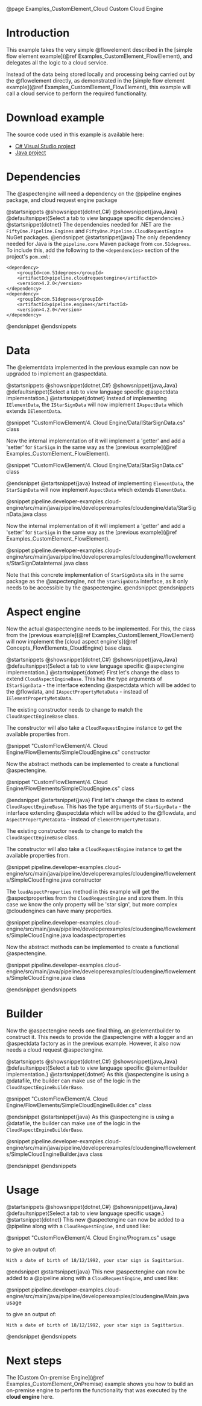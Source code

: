 @page Examples_CustomElement_Cloud Custom Cloud Engine

# Introduction

This example takes the very simple @flowelement described in the
[simple flow element example](@ref Examples_CustomElement_FlowElement),
and delegates all the logic to a cloud service.

Instead of the data being stored locally and processing being carried out by the @flowelement
directly, as demonstrated in the [simple flow element example](@ref Examples_CustomElement_FlowElement),
this example will call a cloud service to perform the required functionality.

# Download example

The source code used in this example is available here:
- [C# Visual Studio project](https://github.com/51Degrees/pipeline-dotnet/tree/master/Examples/CustomFlowElement/4.%20Cloud%20Engine)
- [Java project](https://github.com/51Degrees/pipeline-java/tree/master/examples/pipeline.developer-examples.cloud-engine)

# Dependencies

The @aspectengine will need a dependency on the @pipeline engines package, and cloud request engine package

@startsnippets
@showsnippet{dotnet,C#}
@showsnippet{java,Java}
@defaultsnippet{Select a tab to view language specific dependencies.}
@startsnippet{dotnet}
The dependencies needed for .NET are the `FiftyOne.Pipeline.Engines` and
`FiftyOne.Pipeline.CloudRequestEngine` NuGet packages.
@endsnippet
@startsnippet{java}
The only dependency needed for Java is the `pipeline.core` Maven package from `com.51degrees`.
To include this, add the following to the `<dependencies>` section of the project's `pom.xml`:
```{xml}
<dependency>
    <groupId>com.51degrees</groupId>
    <artifactId>pipeline.cloudrequestengine</artifactId>
    <version>4.2.0</version>
</dependency>
<dependency>
    <groupId>com.51degrees</groupId>
    <artifactId>pipeline.engines</artifactId>
    <version>4.2.0</version>
</dependency>
```
@endsnippet
@endsnippets



# Data

The @elementdata implemented in the previous example can now be upgraded to implement an
@aspectdata.

@startsnippets
@showsnippet{dotnet,C#}
@showsnippet{java,Java}
@defaultsnippet{Select a tab to view language specific @aspectdata implementation.}
@startsnippet{dotnet}
Instead of implementing `IElementData`, the `IStarSignData` will now implement `IAspectData`
which extends `IElementData`.

@snippet "CustomFlowElement/4. Cloud Engine/Data/IStarSignData.cs" class

Now the internal implementation of it will implement a 'getter' and add a 'setter' for `StarSign` in the
same way as the [previous example](@ref Examples_CustomElement_FlowElement).

@snippet "CustomFlowElement/4. Cloud Engine/Data/StarSignData.cs" class

@endsnippet
@startsnippet{java}
Instead of implementing `ElementData`, the `StarSignData` will now implement `AspectData`
which extends `ElementData`.

@snippet pipeline.developer-examples.cloud-engine/src/main/java/pipeline/developerexamples/cloudengine/data/StarSignData.java class

Now the internal implementation of it will implement a 'getter' and add a 'setter' for `StarSign` in the
same way as the [previous example](@ref Examples_CustomElement_FlowElement).

@snippet pipeline.developer-examples.cloud-engine/src/main/java/pipeline/developerexamples/cloudengine/flowelements/StarSignDataInternal.java class

Note that this concrete implementation of `StarSignData` sits in the same package as the @aspectengine,
not the `StarSignData` interface, as it only needs to be accessible by the @aspectengine.
@endsnippet
@endsnippets


# Aspect engine

Now the actual @aspectengine needs to be implemented. For this, the class from the
[previous example](@ref Examples_CustomElement_FlowElement) will now implement the
[cloud aspect engine's](@ref Concepts_FlowElements_CloudEngine) base class.

@startsnippets
@showsnippet{dotnet,C#}
@showsnippet{java,Java}
@defaultsnippet{Select a tab to view language specific @aspectengine implementation.}
@startsnippet{dotnet}
First let's change the class to extend `CloudAspectEngineBase`. This has the type arguments of
`IStarSignData` - the interface extending @aspectdata which will be added to the @flowdata, and 
`IAspectPropertyMetaData` - instead of `IElementPropertyMetaData`.

The existing constructor needs to change to match the `CloudAspectEngineBase` class.

The constructor will also take a `CloudRequestEngine` instance to get the available properties
from.

@snippet "CustomFlowElement/4. Cloud Engine/FlowElements/SimpleCloudEngine.cs" constructor

Now the abstract methods can be implemented to create a functional @aspectengine.

@snippet "CustomFlowElement/4. Cloud Engine/FlowElements/SimpleCloudEngine.cs" class

@endsnippet
@startsnippet{java}
First let's change the class to extend `CloudAspectEngineBase`. This has the type arguments of
`StarSignData` - the interface extending @aspectdata which will be added to the @flowdata, and 
`AspectPropertyMetaData` - instead of `ElementPropertyMetaData`.

The existing constructor needs to change to match the `CloudAspectEngineBase` class.

The constructor will also take a `CloudRequestEngine` instance to get the available properties
from.

@snippet pipeline.developer-examples.cloud-engine/src/main/java/pipeline/developerexamples/cloudengine/flowelements/SimpleCloudEngine.java constructor

The `loadAspectProperties` method in this example will get the @aspectproperties from the `CloudRequestEngine`
and store them. In this case we know the only property will be 'star sign', but more complex @cloudengines can have many
properties.

@snippet pipeline.developer-examples.cloud-engine/src/main/java/pipeline/developerexamples/cloudengine/flowelements/SimpleCloudEngine.java loadaspectproperties

Now the abstract methods can be implemented to create a functional @aspectengine.

@snippet pipeline.developer-examples.cloud-engine/src/main/java/pipeline/developerexamples/cloudengine/flowelements/SimpleCloudEngine.java class

@endsnippet
@endsnippets


# Builder

Now the @aspectengine needs one final thing, an @elementbuilder to construct it.
This needs to provide the @aspectengine with a logger and an @aspectdata factory as in
the previous example. However, it also now needs a cloud request @aspectengine.

@startsnippets
@showsnippet{dotnet,C#}
@showsnippet{java,Java}
@defaultsnippet{Select a tab to view language specific @elementbuilder implementation.}
@startsnippet{dotnet}
As this @aspectengine is using a @datafile, the builder can make use of the logic in the
`CloudAspectEngineBuilderBase`.

@snippet "CustomFlowElement/4. Cloud Engine/FlowElements/SimpleCloudEngineBuilder.cs" class

@endsnippet
@startsnippet{java}
As this @aspectengine is using a @datafile, the builder can make use of the logic in the
`CloudAspectEngineBuilderBase`.

@snippet pipeline.developer-examples.cloud-engine/src/main/java/pipeline/developerexamples/cloudengine/flowelements/SimpleCloudEngineBuilder.java class

@endsnippet
@endsnippets


# Usage

@startsnippets
@showsnippet{dotnet,C#}
@showsnippet{java,Java}
@defaultsnippet{Select a tab to view language specific usage.}
@startsnippet{dotnet}
This new @aspectengine can now be added to a @pipeline along with a `CloudRequestEngine`,
and used like:

@snippet "CustomFlowElement/4. Cloud Engine/Program.cs" usage

to give an output of:
```{bash}
With a date of birth of 18/12/1992, your star sign is Sagittarius.
```
@endsnippet
@startsnippet{java}
This new @aspectengine can now be added to a @pipeline along with a `CloudRequestEngine`,
and used like:

@snippet pipeline.developer-examples.cloud-engine/src/main/java/pipeline/developerexamples/cloudengine/Main.java usage

to give an output of:
```{bash}
With a date of birth of 18/12/1992, your star sign is Sagittarius.
```
@endsnippet
@endsnippets

# Next steps

The [Custom On-premise Engine](@ref Examples_CustomElement_OnPremise) example shows you how to build an on-premise engine to perform the functionality that was executed by the **cloud engine** here.